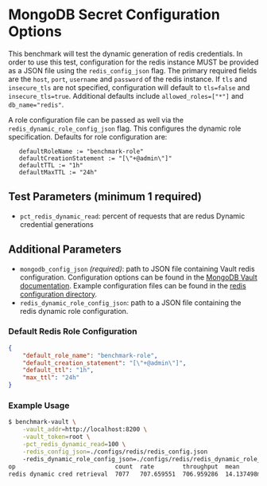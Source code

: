 # MongoDB Secret Configuration Options

This benchmark will test the dynamic generation of redis credentials. In order to use this test, configuration for the redis instance MUST be provided as a JSON file using the `redis_config_json` flag. The primary required fields are the `host`, `port`, `username` and `password` of the redis instance. If `tls` and `insecure_tls` are not specified, configuration will default to `tls=false` and `insecure_tls=true`. Additional defaults include `allowed_roles=["*"]` and `db_name="redis"`.


 A role configuration file can be passed as well via the `redis_dynamic_role_config_json` flag. This configures the dynamic role specification. Defaults for role configuration are:
 ```
 	defaultRoleName := "benchmark-role"
	defaultCreationStatement := "[\"+@admin\"]"
	defaultTTL := "1h"
	defaultMaxTTL := "24h"
```

## Test Parameters (minimum 1 required)

- `pct_redis_dynamic_read`: percent of requests that are redus Dynamic credential generations
<!-- - `pct_redis_static_read`: percent of requests that are redus Dynamic credential generations -->

## Additional Parameters

- `mongodb_config_json` _(required)_: path to JSON file containing Vault redis configuration.  Configuration options can be found in the [MongoDB Vault documentation](https://developer.hashicorp.com/vault/api-docs/secret/databases/redis).  Example configuration files can be found in the [redis configuration directory](/configs/redis/).
- `redis_dynamic_role_config_json`: path to a JSON file containing the redis dynamic role configuration.

### Default Redis Role Configuration

```json
{
    "default_role_name": "benchmark-role",
    "default_creation_statement": "[\"+@admin\"]",
    "default_ttl": "1h",
    "max_ttl": "24h"
}
```

### Example Usage

```bash
$ benchmark-vault \
    -vault_addr=http://localhost:8200 \
    -vault_token=root \
    -pct_redis_dynamic_read=100 \
    -redis_config_json=./configs/redis/redis_config.json
    -redis_dynamic_role_config_json=./configs/redis/redis_dynamic_role_config.json
op                            count  rate        throughput  mean         95th%        99th%        successRatio
redis dynamic cred retrieval  7077   707.659551  706.959286  14.137498ms  25.264196ms  67.917547ms  100.00%
```

